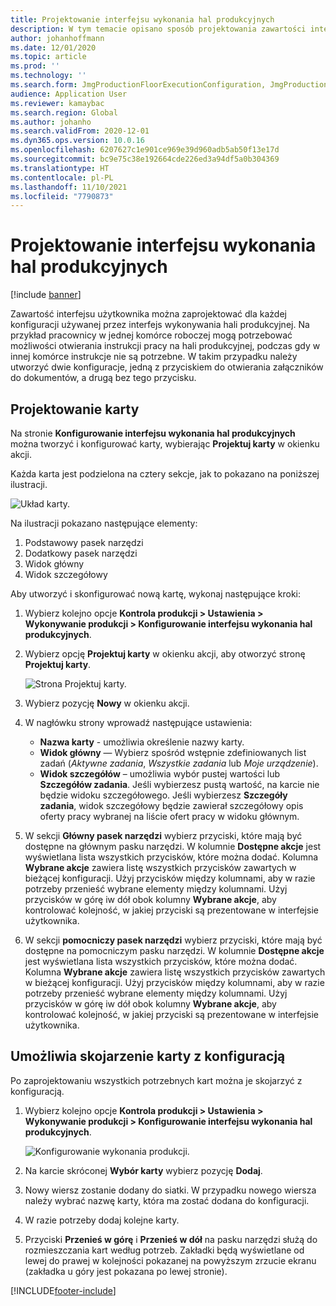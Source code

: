 ```yaml
---
title: Projektowanie interfejsu wykonania hal produkcyjnych
description: W tym temacie opisano sposób projektowania zawartości interfejsu użytkownika dla każdej konfiguracji.
author: johanhoffmann
ms.date: 12/01/2020
ms.topic: article
ms.prod: ''
ms.technology: ''
ms.search.form: JmgProductionFloorExecutionConfiguration, JmgProductionFloorExecutionConfigurationTab
audience: Application User
ms.reviewer: kamaybac
ms.search.region: Global
ms.author: johanho
ms.search.validFrom: 2020-12-01
ms.dyn365.ops.version: 10.0.16
ms.openlocfilehash: 6207627c1e901ce969e39d960adb5ab50f13e17d
ms.sourcegitcommit: bc9e75c38e192664cde226ed3a94df5a0b304369
ms.translationtype: HT
ms.contentlocale: pl-PL
ms.lasthandoff: 11/10/2021
ms.locfileid: "7790873"
---
```

# <a name="design-the-production-floor-execution-interface"></a>Projektowanie interfejsu wykonania hal produkcyjnych

[!include [banner](../includes/banner.md)]

Zawartość interfejsu użytkownika można zaprojektować dla każdej konfiguracji używanej przez interfejs wykonywania hali produkcyjnej. Na przykład pracownicy w jednej komórce roboczej mogą potrzebować możliwości otwierania instrukcji pracy na hali produkcyjnej, podczas gdy w innej komórce instrukcje nie są potrzebne. W takim przypadku należy utworzyć dwie konfiguracje, jedną z przyciskiem do otwierania załączników do dokumentów, a drugą bez tego przycisku.

## <a name="design-a-tab"></a>Projektowanie karty

Na stronie **Konfigurowanie interfejsu wykonania hal produkcyjnych** można tworzyć i konfigurować karty, wybierając **Projektuj karty** w okienku akcji.

Każda karta jest podzielona na cztery sekcje, jak to pokazano na poniższej ilustracji.

![Układ karty.](media/pfe-tab-layout.png "Układ karty")

Na ilustracji pokazano następujące elementy:

1. Podstawowy pasek narzędzi
1. Dodatkowy pasek narzędzi
1. Widok główny
1. Widok szczegółowy

Aby utworzyć i skonfigurować nową kartę, wykonaj następujące kroki:

1. Wybierz kolejno opcje **Kontrola produkcji \> Ustawienia \> Wykonywanie produkcji \> Konfigurowanie interfejsu wykonania hal produkcyjnych**.

1. Wybierz opcję **Projektuj karty** w okienku akcji, aby otworzyć stronę **Projektuj karty**.

    ![Strona Projektuj karty.](media/pfe-design-tabs.png "Strona Projektuj karty")

1. Wybierz pozycję **Nowy** w okienku akcji.

1. W nagłówku strony wprowadź następujące ustawienia:

    - **Nazwa karty** - umożliwia określenie nazwy karty.
    - **Widok główny** — Wybierz spośród wstępnie zdefiniowanych list zadań (*Aktywne zadania*, *Wszystkie zadania* lub *Moje urządzenie*).
    - **Widok szczegółów** – umożliwia wybór pustej wartości lub **Szczegółów zadania**. Jeśli wybierzesz pustą wartość, na karcie nie będzie widoku szczegółowego. Jeśli wybierzesz **Szczegóły zadania**, widok szczegółowy będzie zawierał szczegółowy opis oferty pracy wybranej na liście ofert pracy w widoku głównym.

1. W sekcji **Główny pasek narzędzi** wybierz przyciski, które mają być dostępne na głównym pasku narzędzi. W kolumnie **Dostępne akcje** jest wyświetlana lista wszystkich przycisków, które można dodać. Kolumna **Wybrane akcje** zawiera listę wszystkich przycisków zawartych w bieżącej konfiguracji. Użyj przycisków między kolumnami, aby w razie potrzeby przenieść wybrane elementy między kolumnami. Użyj przycisków w górę iw dół obok kolumny **Wybrane akcje**, aby kontrolować kolejność, w jakiej przyciski są prezentowane w interfejsie użytkownika.

1. W sekcji **pomocniczy pasek narzędzi** wybierz przyciski, które mają być dostępne na pomocniczym pasku narzędzi. W kolumnie **Dostępne akcje** jest wyświetlana lista wszystkich przycisków, które można dodać. Kolumna **Wybrane akcje** zawiera listę wszystkich przycisków zawartych w bieżącej konfiguracji. Użyj przycisków między kolumnami, aby w razie potrzeby przenieść wybrane elementy między kolumnami. Użyj przycisków w górę iw dół obok kolumny **Wybrane akcje**, aby kontrolować kolejność, w jakiej przyciski są prezentowane w interfejsie użytkownika.

## <a name="associate-a-tab-with-a-configuration"></a>Umożliwia skojarzenie karty z konfiguracją

Po zaprojektowaniu wszystkich potrzebnych kart można je skojarzyć z konfiguracją.

1. Wybierz kolejno opcje **Kontrola produkcji \> Ustawienia \> Wykonywanie produkcji \> Konfigurowanie interfejsu wykonania hal produkcyjnych**.

    ![Konfigurowanie wykonania produkcji.](media/pfe-config-prod-floor-execution.png "Konfigurowanie wykonania produkcji")

1. Na karcie skróconej **Wybór karty** wybierz pozycję **Dodaj**.

1. Nowy wiersz zostanie dodany do siatki. W przypadku nowego wiersza należy wybrać nazwę karty, która ma zostać dodana do konfiguracji.

1. W razie potrzeby dodaj kolejne karty.

1. Przyciski **Przenieś w górę** i **Przenieś w dół** na pasku narzędzi służą do rozmieszczania kart według potrzeb. Zakładki będą wyświetlane od lewej do prawej w kolejności pokazanej na powyższym zrzucie ekranu (zakładka u góry jest pokazana po lewej stronie).


[!INCLUDE[footer-include](../../includes/footer-banner.md)]
